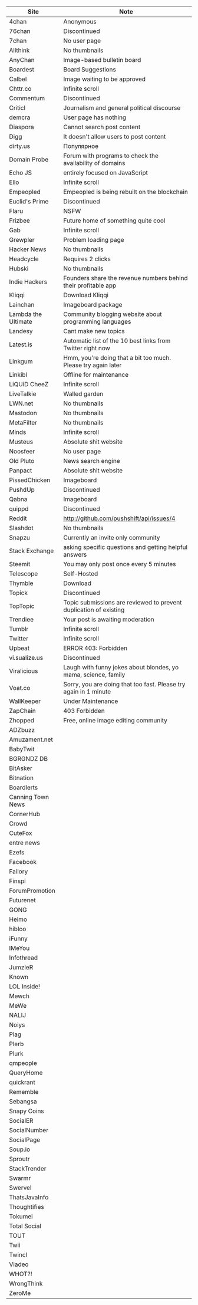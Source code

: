 Site | Note
-----|-----
4chan | Anonymous
76chan | Discontinued
7chan | No user page
Allthink | No thumbnails
AnyChan | Image-based bulletin board
Boardest | Board Suggestions
Calbel | Image waiting to be approved
Chttr.co | Infinite scroll
Commentum | Discontinued
Criticl | Journalism and general political discourse
demcra | User page has nothing
Diaspora | Cannot search post content
Digg | It doesn't allow users to post content
dirty.us | Популярное
Domain Probe | Forum with programs to check the availability of domains
Echo JS | entirely focused on JavaScript
Ello | Infinite scroll
Empeopled | Empeopled is being rebuilt on the blockchain
Euclid's Prime | Discontinued
Flaru | NSFW
Frizbee | Future home of something quite cool
Gab | Infinite scroll
Grewpler | Problem loading page
Hacker News | No thumbnails
Headcycle | Requires 2 clicks
Hubski | No thumbnails
Indie Hackers | Founders share the revenue numbers behind their profitable app
Kliqqi | Download Kliqqi
Lainchan | Imageboard package
Lambda the Ultimate | Community blogging website about programming languages
Landesy | Cant make new topics
Latest.is | Automatic list of the 10 best links from Twitter right now
Linkgum | Hmm, you're doing that a bit too much. Please try again later
Linkibl | Offline for maintenance
LiQUiD CheeZ | Infinite scroll
LiveTalkie | Walled garden
LWN.net | No thumbnails
Mastodon | No thumbnails
MetaFilter | No thumbnails
Minds | Infinite scroll
Musteus | Absolute shit website
Noosfeer | No user page
Old Pluto | News search engine
Panpact | Absolute shit website
PissedChicken | Imageboard
PushdUp | Discontinued
Qabna | Imageboard
quippd | Discontinued
Reddit | http://github.com/pushshift/api/issues/4
Slashdot | No thumbnails
Snapzu | Currently an invite only community
Stack Exchange | asking specific questions and getting helpful answers
Steemit | You may only post once every 5 minutes
Telescope | Self-Hosted
Thymble | Download
Topick | Discontinued
TopTopic | Topic submissions are reviewed to prevent duplication of existing
Trendiee | Your post is awaiting moderation
Tumblr | Infinite scroll
Twitter | Infinite scroll
Upbeat | ERROR 403: Forbidden
vi.sualize.us | Discontinued
Viralicious | Laugh with funny jokes about blondes, yo mama, science, family
Voat.co | Sorry, you are doing that too fast. Please try again in 1 minute
WallKeeper | Under Maintenance
ZapChain | 403 Forbidden
Zhopped | Free, online image editing community
ADZbuzz |
Amuzament.net |
BabyTwit |
BGRGNDZ DB |
BitAsker |
Bitnation |
Boardlerts |
Canning Town News |
CornerHub |
Crowd |
CuteFox |
entre news |
Ezefs |
Facebook |
Failory |
Finspi |
ForumPromotion |
Futurenet |
GONG |
Heimo |
hibloo |
iFunny |
IMeYou |
Infothread |
JumzleR |
Known |
LOL Inside! |
Mewch |
MeWe |
NALIJ |
Noiys |
Plag |
Plerb |
Plurk |
qmpeople |
QueryHome |
quickrant |
Rememble |
Sebangsa |
Snapy Coins |
SocialER |
SocialNumber |
SocialPage |
Soup.io |
Sproutr |
StackTrender |
Swarmr |
Swervel |
ThatsJavaInfo |
Thoughtifies |
Tokumei |
Total Social |
TOUT |
Twii |
Twincl |
Viadeo |
WHOT?! |
WrongThink |
ZeroMe |
